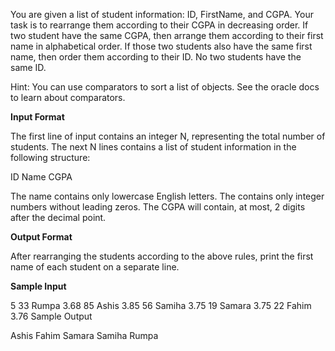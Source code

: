 You are given a list of student information: ID, FirstName, and CGPA. Your task is to rearrange them according to their CGPA in decreasing order. If two student have the same CGPA, then arrange them according to their first name in alphabetical order. If those two students also have the same first name, then order them according to their ID. No two students have the same ID.

Hint: You can use comparators to sort a list of objects. See the oracle docs to learn about comparators.

**Input Format**

The first line of input contains an integer N, representing the total number of students. The next N lines contains a list of student information in the following structure:

ID Name CGPA

The name contains only lowercase English letters. The  contains only integer numbers without leading zeros. The CGPA will contain, at most, 2 digits after the decimal point.

**Output Format**

After rearranging the students according to the above rules, print the first name of each student on a separate line.

**Sample Input**

5
33 Rumpa 3.68
85 Ashis 3.85
56 Samiha 3.75
19 Samara 3.75
22 Fahim 3.76
Sample Output

Ashis
Fahim
Samara
Samiha
Rumpa
